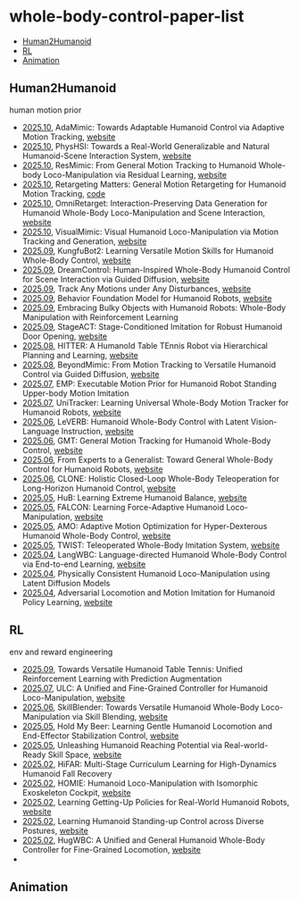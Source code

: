 # whole-body-control-paper-list
- [Human2Humanoid](#human2humanoid)
- [RL](#rl)
- [Animation](#animation)

## Human2Humanoid
human motion prior
- [2025.10](https://arxiv.org/abs/2510.14454), AdaMimic: Towards Adaptable Humanoid Control via Adaptive Motion Tracking, [website](https://taohuang13.github.io/adamimic.github.io/)
- [2025.10](https://arxiv.org/abs/2510.11072), PhysHSI: Towards a Real-World Generalizable and Natural Humanoid-Scene Interaction System, [website](https://why618188.github.io/physhsi/)
- [2025.10](https://arxiv.org/abs/2510.05070), ResMimic: From General Motion Tracking to Humanoid Whole-body Loco-Manipulation via Residual Learning, [website](https://resmimic.github.io/)
- [2025.10](https://arxiv.org/abs/2510.02252), Retargeting Matters: General Motion Retargeting for Humanoid Motion Tracking, [code](https://github.com/YanjieZe/GMR)
- [2025.10](https://arxiv.org/abs/2509.26633), OmniRetarget: Interaction-Preserving Data Generation for Humanoid Whole-Body Loco-Manipulation and Scene Interaction, [website](https://omniretarget.github.io/)
- [2025.10](https://arxiv.org/abs/2509.20322), VisualMimic: Visual Humanoid Loco-Manipulation via Motion Tracking and Generation, [website](https://visualmimic.github.io/)
- [2025.09](https://arxiv.org/abs/2509.16638), KungfuBot2: Learning Versatile Motion Skills for Humanoid Whole-Body Control, [website](https://kungfubot2-humanoid.github.io/)
- [2025.09](https://arxiv.org/abs/2509.14353), DreamControl: Human-Inspired Whole-Body Humanoid Control for Scene Interaction via Guided Diffusion, [website](https://genrobo.github.io/DreamControl/)
- [2025.09](https://arxiv.org/abs/2509.13833), Track Any Motions under Any Disturbances, [website](https://zzk273.github.io/Any2Track/)
- [2025.09](https://arxiv.org/abs/2509.13780), Behavior Foundation Model for Humanoid Robots, [website](https://bfm4humanoid.github.io/)
- [2025.09](https://arxiv.org/abs/2509.13534), Embracing Bulky Objects with Humanoid Robots: Whole-Body Manipulation with Reinforcement Learning
- [2025.09](https://arxiv.org/abs/2509.13200), StageACT: Stage-Conditioned Imitation for Robust Humanoid Door Opening, [website](https://icradooropen.github.io/icradooropen/)
- [2025.08](https://arxiv.org/abs/2508.21043), HITTER: A HumanoId Table TEnnis Robot via Hierarchical Planning and Learning, [website](https://humanoid-table-tennis.github.io/)
- [2025.08](https://arxiv.org/abs/2508.08241), BeyondMimic: From Motion Tracking to Versatile Humanoid Control via Guided Diffusion, [website](https://beyondmimic.github.io/)
- [2025.07](https://arxiv.org/abs/2507.15649), EMP: Executable Motion Prior for Humanoid Robot Standing Upper-body Motion Imitation
- [2025.07](https://arxiv.org/abs/2507.07356), UniTracker: Learning Universal Whole-Body Motion Tracker for Humanoid Robots, [website](https://yinkangning0124.github.io/Humanoid-UniTracker/)
- [2025.06](https://arxiv.org/abs/2506.13751), LeVERB: Humanoid Whole-Body Control with Latent Vision-Language Instruction, [website](https://ember-lab-berkeley.github.io/LeVERB-Website/)
- [2025.06](https://arxiv.org/abs/2506.14770), GMT: General Motion Tracking for Humanoid Whole-Body Control, [website](https://gmt-humanoid.github.io/)
- [2025.06](https://arxiv.org/abs/2506.12779), From Experts to a Generalist: Toward General Whole-Body Control for Humanoid Robots, [website](https://beingbeyond.github.io/BumbleBee/)
- [2025.06](https://arxiv.org/abs/2506.08931), CLONE: Holistic Closed-Loop Whole-Body Teleoperation for Long-Horizon Humanoid Control, [website](https://humanoidclone.github.io/CLONE.github.io/)
- [2025.05](https://arxiv.org/abs/2505.07294), HuB: Learning Extreme Humanoid Balance, [website](https://hub-robot.github.io/)
- [2025.05](https://arxiv.org/abs/2505.06776), FALCON: Learning Force-Adaptive Humanoid Loco-Manipulation, [website](https://lecar-lab.github.io/falcon-humanoid/)
- [2025.05](https://arxiv.org/abs/2505.03738), AMO: Adaptive Motion Optimization for Hyper-Dexterous Humanoid Whole-Body Control, [website](https://amo-humanoid.github.io/)
- [2025.05](https://arxiv.org/abs/2505.02833), TWIST: Teleoperated Whole-Body Imitation System, [website](https://yanjieze.com/TWIST/)
- [2025.04](https://arxiv.org/abs/2504.21738), LangWBC: Language-directed Humanoid Whole-Body Control via End-to-end Learning, [website](https://langwbc.github.io/)
- [2025.04](https://arxiv.org/abs/2504.16843), Physically Consistent Humanoid Loco-Manipulation using Latent Diffusion Models
- [2025.04](https://arxiv.org/abs/2504.14305), Adversarial Locomotion and Motion Imitation for Humanoid Policy Learning, [website](https://almi-humanoid.github.io/)

## RL
env and reward engineering
- [2025.09](https://arxiv.org/abs/2509.21690), Towards Versatile Humanoid Table Tennis: Unified Reinforcement Learning with Prediction Augmentation
- [2025.07](https://arxiv.org/abs/2507.06905), ULC: A Unified and Fine-Grained Controller for Humanoid Loco-Manipulation, [website](https://ulc-humanoid.github.io/)
- [2025.06](https://arxiv.org/abs/2506.09366), SkillBlender: Towards Versatile Humanoid Whole-Body Loco-Manipulation via Skill Blending, [website](https://usc-gvl.github.io/SkillBlender-web/)
- [2025.05](https://arxiv.org/abs/2505.24198), Hold My Beer: Learning Gentle Humanoid Locomotion and End-Effector Stabilization Control, [website](https://lecar-lab.github.io/SoFTA/)
- [2025.05](https://arxiv.org/abs/2505.10918), Unleashing Humanoid Reaching Potential via Real-world-Ready Skill Space, [website](https://zzk273.github.io/R2S2/)
- [2025.02](https://arxiv.org/abs/2502.20061), HiFAR: Multi-Stage Curriculum Learning for High-Dynamics Humanoid Fall Recovery
- [2025.02](https://arxiv.org/abs/2502.13013), HOMIE: Humanoid Loco-Manipulation with Isomorphic Exoskeleton Cockpit, [website](https://homietele.github.io/)
- [2025.02](https://arxiv.org/abs/2502.12152), Learning Getting-Up Policies for Real-World Humanoid Robots, [website](https://humanoid-getup.github.io/)
- [2025.02](https://arxiv.org/abs/2502.08378), Learning Humanoid Standing-up Control across Diverse Postures, [website](https://taohuang13.github.io/humanoid-standingup.github.io/)
- [2025.02](https://arxiv.org/abs/2502.03206), HugWBC: A Unified and General Humanoid Whole-Body Controller for Fine-Grained Locomotion, [website](https://hugwbc.github.io/)
- 

## Animation 

